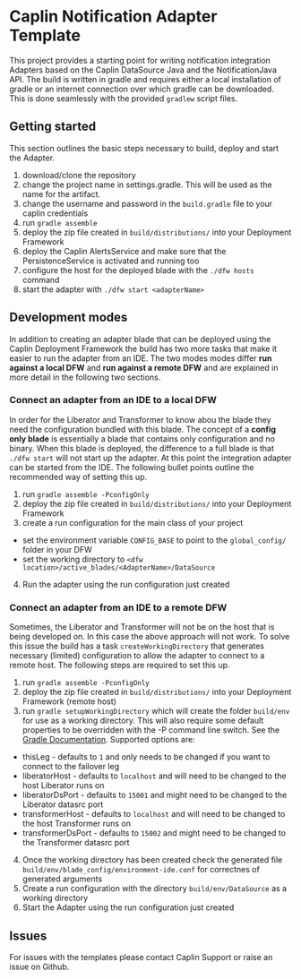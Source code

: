 # Caplin Notification Adapter Template

This project provides a starting point for writing notification integration Adapters based on the Caplin DataSource Java and the NotificationJava API. The build is written in gradle and requires either a local installation of gradle or an internet connection over which gradle can be downloaded. This is done seamlessly with the provided `gradlew` script files.

## Getting started
This section outlines the basic steps necessary to build, deploy and start the Adapter.

1. download/clone the repository
2. change the project name in settings.gradle. This will be used as the name for the artifact.
3. change the username and password in the `build.gradle` file to your caplin credentials
4. run `gradle assemble`
5. deploy the zip file created in `build/distributions/` into your Deployment Framework
6. deploy the Caplin AlertsService and make sure that the PersistenceService is activated and running too
6. configure the host for the deployed blade with the `./dfw hosts` command
7. start the adapter with `./dfw start <adapterName>`

## Development modes
In addition to creating an adapter blade that can be deployed using the Caplin Deployment Framework the build has two more tasks that make it easier to run the adapter from an IDE. The two modes modes differ **run against a local DFW** and **run against a remote DFW** and are explained in more detail in the following two sections.

### Connect an adapter from an IDE to a local DFW
In order for the Liberator and Transformer to know abou the blade they need the configuration bundled with this blade. The concept of a **config only blade** is essentially a blade that contains only configuration and no binary. When this blade is deployed, the difference to a full blade is that `./dfw start` will not start up the adapter. At this point the integration adapter can be started from the IDE. The following bullet points outline the recommended way of setting this up.

1. run `gradle assemble -PconfigOnly`
2. deploy the zip file created in `build/distributions/` into your Deployment Framework
3. create a run configuration for the main class of your project
 * set the environment variable `CONFIG_BASE` to point to the `global_config/` folder in your DFW
 * set the working directory to `<dfw location>/active_blades/<AdapterName>/DataSource `
4. Run the adapter using the run configuration just created

### Connect an adapter from an IDE to a remote DFW
Sometimes, the Liberator and Transformer will not be on the host that is being developed on. In this case the above approach will not work. To solve this issue the build has a task `createWorkingDirectory` that generates necessary (limited) configuration to allow the adapter to connect to a remote host. The following steps are required to set this up.

1. run `gradle assemble -PconfigOnly`
2. deploy the zip file created in `build/distributions/` into your Deployment Framework (remote host)
3. run `gradle setupWorkingDirectory` which will create the folder `build/env` for use as a working directory. This will also require some default properties to be overridden with the -P command line switch. See the [Gradle Documentation]( https://docs.gradle.org/current/userguide/build_environment.html#sec:gradle_properties_and_system_properties). Supported options are:
 * thisLeg - defaults to `1` and only needs to be changed if you want to connect to the failover leg
 * liberatorHost - defaults to `localhost` and will need to be changed to the host Liberator runs on
 * liberatorDsPort - defaults to `15001` and might need to be changed to the Liberator datasrc port
 * transformerHost - defaults to `localhost` and will need to be changed to the host Transformer runs on
 * transformerDsPort - defaults to `15002` and might need to be changed to the Transformer datasrc port
4. Once the working directory has been created check the generated file `build/env/blade_config/environment-ide.conf` for correctnes of generated arguments
5. Create a run configuration with the directory `build/env/DataSource` as a working directory
6. Start the Adapter using the run configuration just created

## Issues
For issues with the templates please contact Caplin Support or raise an issue on Github.
